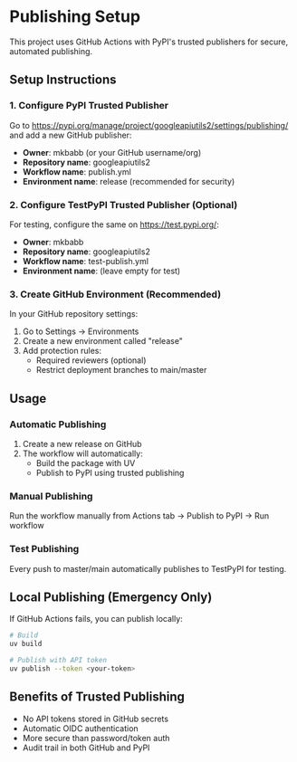 # Publishing Setup

This project uses GitHub Actions with PyPI's trusted publishers for secure, automated publishing.

## Setup Instructions

### 1. Configure PyPI Trusted Publisher

Go to https://pypi.org/manage/project/googleapiutils2/settings/publishing/ and add a new GitHub publisher:

- **Owner**: mkbabb (or your GitHub username/org)
- **Repository name**: googleapiutils2
- **Workflow name**: publish.yml
- **Environment name**: release (recommended for security)

### 2. Configure TestPyPI Trusted Publisher (Optional)

For testing, configure the same on https://test.pypi.org/:

- **Owner**: mkbabb
- **Repository name**: googleapiutils2
- **Workflow name**: test-publish.yml
- **Environment name**: (leave empty for test)

### 3. Create GitHub Environment (Recommended)

In your GitHub repository settings:

1. Go to Settings → Environments
2. Create a new environment called "release"
3. Add protection rules:
   - Required reviewers (optional)
   - Restrict deployment branches to main/master

## Usage

### Automatic Publishing

1. Create a new release on GitHub
2. The workflow will automatically:
   - Build the package with UV
   - Publish to PyPI using trusted publishing

### Manual Publishing

Run the workflow manually from Actions tab → Publish to PyPI → Run workflow

### Test Publishing

Every push to master/main automatically publishes to TestPyPI for testing.

## Local Publishing (Emergency Only)

If GitHub Actions fails, you can publish locally:

```bash
# Build
uv build

# Publish with API token
uv publish --token <your-token>
```

## Benefits of Trusted Publishing

- No API tokens stored in GitHub secrets
- Automatic OIDC authentication
- More secure than password/token auth
- Audit trail in both GitHub and PyPI